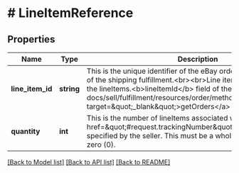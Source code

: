 # # LineItemReference

## Properties

Name | Type | Description | Notes
------------ | ------------- | ------------- | -------------
**line_item_id** | **string** | This is the unique identifier of the eBay order line item that is part of the shipping fulfillment.&lt;br&gt;&lt;br&gt;Line item Ids can be found in the lineItems.&lt;b&gt;lineItemId&lt;/b&gt; field of the &lt;a href&#x3D;\&quot;/api-docs/sell/fulfillment/resources/order/methods/getOrders\&quot; target&#x3D;\&quot;_blank\&quot;&gt;getOrders&lt;/a&gt; response. | [optional]
**quantity** | **int** | This is the number of lineItems associated with the &lt;a href&#x3D;\&quot;#request.trackingNumber\&quot;&gt;trackingNumber&lt;/a&gt; specified by the seller. This must be a whole number greater than zero (0). | [optional]

[[Back to Model list]](../../README.md#models) [[Back to API list]](../../README.md#endpoints) [[Back to README]](../../README.md)
